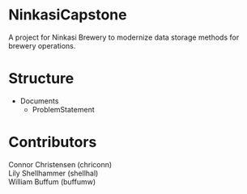 # NinkasiCapstone

A project for Ninkasi Brewery to modernize data storage methods for brewery operations.

# Structure
* Documents
    * ProblemStatement

# Contributors
Connor Christensen (chriconn)<br/>
Lily Shellhammer (shellhal)</br>
William Buffum (buffumw)
